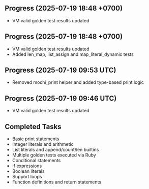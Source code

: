 ## Progress (2025-07-19 18:48 +0700)
- VM valid golden test results updated

## Progress (2025-07-19 18:48 +0700)
- VM valid golden test results updated
- Added len_map, list_assign and map_literal_dynamic tests

## Progress (2025-07-19 09:53 UTC)
- Removed mochi_print helper and added type-based print logic
## Progress (2025-07-19 09:46 UTC)
- VM valid golden test results updated

## Completed Tasks
- Basic print statements
- Integer literals and arithmetic
- List literals and append/count/len builtins
- Multiple golden tests executed via Ruby
- Conditional statements
- If expressions
- Boolean literals
- Support loops
- Function definitions and return statements
